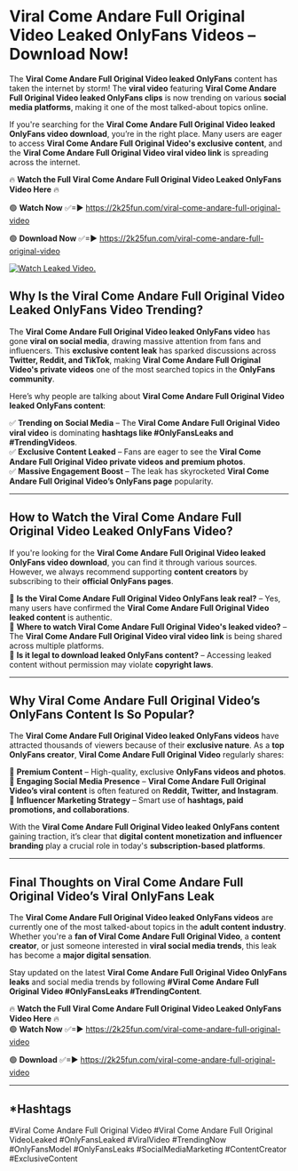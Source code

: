 # Viral Come Andare Full Original Video Leaked OnlyFans Videos – Download Now!

The **Viral Come Andare Full Original Video leaked OnlyFans** content has taken the internet by storm! The **viral video** featuring **Viral Come Andare Full Original Video leaked OnlyFans clips** is now trending on various **social media platforms**, making it one of the most talked-about topics online.  

If you're searching for the **Viral Come Andare Full Original Video leaked OnlyFans video download**, you’re in the right place. Many users are eager to access **Viral Come Andare Full Original Video's exclusive content**, and the **Viral Come Andare Full Original Video viral video link** is spreading across the internet.  

🔥 **Watch the Full Viral Come Andare Full Original Video Leaked OnlyFans Video Here** 🔥  

🟢 **Watch Now** ✅=► https://2k25fun.com/viral-come-andare-full-original-video

🟢 **Download Now** ✅=► https://2k25fun.com/viral-come-andare-full-original-video

[![Watch Leaked Video.](https://miro.medium.com/v2/resize:fit:828/format:webp/1*cilzJN44JGOrTw9NJCrNHA.gif "Watch Leaked Video")](https://2k25fun.com/viral-come-andare-full-original-video)

## **Why Is the Viral Come Andare Full Original Video Leaked OnlyFans Video Trending?**  

The **Viral Come Andare Full Original Video leaked OnlyFans video** has gone **viral on social media**, drawing massive attention from fans and influencers. This **exclusive content leak** has sparked discussions across **Twitter, Reddit, and TikTok**, making **Viral Come Andare Full Original Video's private videos** one of the most searched topics in the **OnlyFans community**.  

Here’s why people are talking about **Viral Come Andare Full Original Video leaked OnlyFans content**:  

✅ **Trending on Social Media** – The **Viral Come Andare Full Original Video viral video** is dominating **hashtags like #OnlyFansLeaks and #TrendingVideos**.  
✅ **Exclusive Content Leaked** – Fans are eager to see the **Viral Come Andare Full Original Video private videos and premium photos**.  
✅ **Massive Engagement Boost** – The leak has skyrocketed **Viral Come Andare Full Original Video’s OnlyFans page** popularity.  

---

## **How to Watch the Viral Come Andare Full Original Video Leaked OnlyFans Video?**  

If you're looking for the **Viral Come Andare Full Original Video leaked OnlyFans video download**, you can find it through various sources. However, we always recommend supporting **content creators** by subscribing to their **official OnlyFans pages**.  

🔹 **Is the Viral Come Andare Full Original Video OnlyFans leak real?** – Yes, many users have confirmed the **Viral Come Andare Full Original Video leaked content** is authentic.  
🔹 **Where to watch Viral Come Andare Full Original Video's leaked video?** – The **Viral Come Andare Full Original Video viral video link** is being shared across multiple platforms.  
🔹 **Is it legal to download leaked OnlyFans content?** – Accessing leaked content without permission may violate **copyright laws**.  

---

## **Why Viral Come Andare Full Original Video’s OnlyFans Content Is So Popular?**  

The **Viral Come Andare Full Original Video leaked OnlyFans videos** have attracted thousands of viewers because of their **exclusive nature**. As a **top OnlyFans creator**, **Viral Come Andare Full Original Video** regularly shares:  

📌 **Premium Content** – High-quality, exclusive **OnlyFans videos and photos**.  
📌 **Engaging Social Media Presence** – **Viral Come Andare Full Original Video’s viral content** is often featured on **Reddit, Twitter, and Instagram**.  
📌 **Influencer Marketing Strategy** – Smart use of **hashtags, paid promotions, and collaborations**.  

With the **Viral Come Andare Full Original Video leaked OnlyFans content** gaining traction, it’s clear that **digital content monetization and influencer branding** play a crucial role in today's **subscription-based platforms**.  

---

## **Final Thoughts on Viral Come Andare Full Original Video’s Viral OnlyFans Leak**  

The **Viral Come Andare Full Original Video leaked OnlyFans videos** are currently one of the most talked-about topics in the **adult content industry**. Whether you're a **fan of Viral Come Andare Full Original Video**, a **content creator**, or just someone interested in **viral social media trends**, this leak has become a **major digital sensation**.  

Stay updated on the latest **Viral Come Andare Full Original Video OnlyFans leaks** and social media trends by following **#Viral Come Andare Full Original Video #OnlyFansLeaks #TrendingContent**.  

🔥 **Watch the Full Viral Come Andare Full Original Video Leaked OnlyFans Video Here** 🔥  
🟢 **Watch Now** ✅=► https://2k25fun.com/viral-come-andare-full-original-video

🟢 **Download** ✅=► https://2k25fun.com/viral-come-andare-full-original-video

---

## *Hashtags
#Viral Come Andare Full Original Video #Viral Come Andare Full Original VideoLeaked #OnlyFansLeaked #ViralVideo #TrendingNow #OnlyFansModel #OnlyFansLeaks #SocialMediaMarketing #ContentCreator #ExclusiveContent  